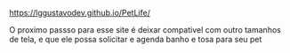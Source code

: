 https://lggustavodev.github.io/PetLife/

O proximo passso para esse site é deixar compativel com outro tamanhos de tela, e que ele possa solicitar e agenda banho e tosa para seu pet
